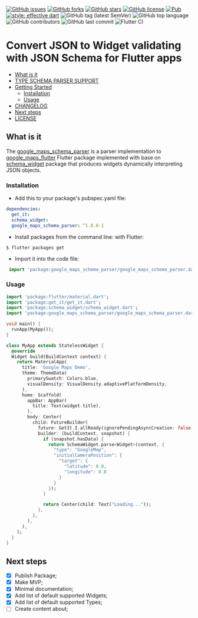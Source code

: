 [![GitHub issues](https://img.shields.io/github/issues/Legytma/google_maps_schema_parser)](https://github.com/Legytma/google_maps_schema_parser/issues "GitHub issues")
[![GitHub forks](https://img.shields.io/github/forks/Legytma/google_maps_schema_parser)](https://github.com/Legytma/google_maps_schema_parser/network "GitHub forks")
[![GitHub stars](https://img.shields.io/github/stars/Legytma/google_maps_schema_parser)](https://github.com/Legytma/google_maps_schema_parser/stargazers "GitHub stars")
[![GitHub license](https://img.shields.io/github/license/Legytma/google_maps_schema_parser)](https://github.com/Legytma/google_maps_schema_parser/blob/master/LICENSE "GitHub license")
[![Pub](https://img.shields.io/pub/v/google_maps_schema_parser)](https://pub.dev/packages/google_maps_schema_parser "Pub")
[![style: effective dart](https://img.shields.io/badge/style-effective_dart-40c4ff.svg)](https://github.com/tenhobi/effective_dart "style: effective dart")
![GitHub tag (latest SemVer)](https://img.shields.io/github/v/tag/Legytma/google_maps_schema_parser "GitHub tag (latest SemVer)")
![GitHub top language](https://img.shields.io/github/languages/top/Legytma/google_maps_schema_parser "GitHub top language")
![GitHub contributors](https://img.shields.io/github/contributors/Legytma/google_maps_schema_parser "GitHub contributors")
![GitHub last commit](https://img.shields.io/github/last-commit/Legytma/google_maps_schema_parser "GitHub last commit")
![Flutter CI](https://github.com/Legytma/google_maps_schema_parser/workflows/Flutter%20CI/badge.svg "Flutter CI")

# Convert JSON to Widget validating with JSON Schema for Flutter apps

* [What is it](#what-is-it "What is it")
* [TYPE SCHEMA PARSER SUPPORT](TYPE_SCHEMA_PARSER_SUPPORT.md "TYPE SCHEMA PARSER SUPPORT")
* [Getting Started](#getting-started "Getting Started")
  * [Installation](#installation "Installation")
  * [Usage](#usage "Usage")
* [CHANGELOG](CHANGELOG.md "CHANGELOG")
* [Next steps](#next-steps "Next steps")
* [LICENSE](LICENSE "LICENSE")

## What is it

The [google_maps_schema_parser](https://pub.dev/packages/google_maps_schema_parser "google_maps_schema_parser") is a parser implementation to [google_maps_flutter](https://pub.dev/packages/google_maps_flutter "google_maps_flutter") Flutter package implemented with base on [schema_widget](https://pub.dev/packages/schema_widget "schema_widget") package that produces widgets dynamically interpreting JSON objects.

### Installation

* Add this to your package's pubspec.yaml file:
```yaml
dependencies:
  get_it:
  schema_widget:
  google_maps_schema_parser: ^1.0.0-1
```
* Install packages from the command line:
  with Flutter:
```shell script
$ flutter packages get
```
* Import it into the code file:
```dart
 import 'package:google_maps_schema_parser/google_maps_schema_parser.dart'; 
```

### Usage

```dart
import 'package:flutter/material.dart';
import 'package:get_it/get_it.dart';
import 'package:schema_widget/schema_widget.dart';
import 'package:google_maps_schema_parser/google_maps_schema_parser.dart';

void main() {
  runApp(MyApp());
}

class MyApp extends StatelessWidget {
  @override
  Widget build(BuildContext context) {
    return MaterialApp(
      title: 'Google Maps Demo',
      theme: ThemeData(
        primarySwatch: Colors.blue,
        visualDensity: VisualDensity.adaptivePlatformDensity,
      ),
      home: Scaffold(
        appBar: AppBar(
          title: Text(widget.title),
        ),
        body: Center(
          child: FutureBuilder(
            future: GetIt.I.allReady(ignorePendingAsyncCreation: false),
            builder: (buildContext, snapshot) {
              if (snapshot.hasData) {
                return SchemaWidget.parse<Widget>(context, {
                  "type": "GoogleMap",
                  "initialCameraPosition": {
                    "target": {
                      "latitude": 0.0,
                      "longitude": 0.0
                    }
                  }
                });
              }

              return Center(child: Text("Loading..."));
            },
          ),
        ),
      ),
    );
  }
}
```

## Next steps

- [x] Publish Package;
- [x] Make MVP;
- [x] Minimal documentation;
- [x] Add list of default supported Widgets;
- [x] Add list of default supported Types;
- [ ] Create content about;
